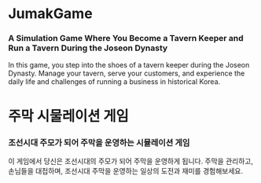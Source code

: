 # JumakGame
### A Simulation Game Where You Become a Tavern Keeper and Run a Tavern During the Joseon Dynasty
In this game, you step into the shoes of a tavern keeper during the Joseon Dynasty. Manage your tavern, serve your customers, and experience the daily life and challenges of running a business in historical Korea.


# 주막 시물레이션 게임
### 조선시대 주모가 되어 주막을 운영하는 시뮬레이션 게임
이 게임에서 당신은 조선시대의 주모가 되어 주막을 운영하게 됩니다. 주막을 관리하고, 손님들을 대접하며, 조선시대 주막을 운영하는 일상의 도전과 재미를 경험해보세요.
